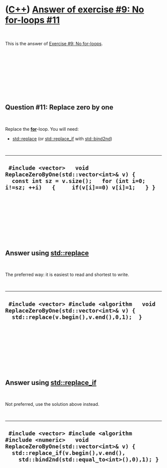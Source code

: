 



 

 

 

 

 

([C++](Cpp.md)) [Answer of exercise \#9: No for-loops \#11](CppExerciseNoForLoopsAnswer11.md)
===============================================================================================

 

This is the answer of [Exercise \#9: No
for-loops](CppExerciseNoForLoops.md).

 

 

 

 

 

Question \#11: Replace zero by one
----------------------------------

 

Replace the **[for](CppFor.md)**-loop. You will need:

-   [std::replace](CppReplace.md) (or
    [std::replace\_if](CppReplace_if.md) with
    [std::bind2nd](CppBind2nd.md))

 

  --------------------------------------------------------------------------------------------------------------------------------------------------------------
  ` #include <vector>   void ReplaceZeroByOne(std::vector<int>& v) {   const int sz = v.size();   for (int i=0; i!=sz; ++i)   {     if(v[i]==0) v[i]=1;   } }`
  --------------------------------------------------------------------------------------------------------------------------------------------------------------

 

 

 

 

 

Answer using [std::replace](CppReplace.md)
-------------------------------------------

 

The preferred way: it is easiest to read and shortest to write.

 

  -----------------------------------------------------------------------------------------------------------------------------------
  ` #include <vector> #include <algorithm   void ReplaceZeroByOne(std::vector<int>& v) {   std::replace(v.begin(),v.end(),0,1);  }`
  -----------------------------------------------------------------------------------------------------------------------------------

 

 

 

 

 

Answer using [std::replace\_if](CppReplace_if.md)
--------------------------------------------------

 

Not preferred, use the solution above instead.

 

  ------------------------------------------------------------------------------------------------------------------------------------------------------------------------------------------------
  ` #include <vector> #include <algorithm #include <numeric>   void ReplaceZeroByOne(std::vector<int>& v) {   std::replace_if(v.begin(),v.end(),     std::bind2nd(std::equal_to<int>(),0),1); }`
  ------------------------------------------------------------------------------------------------------------------------------------------------------------------------------------------------

 

 

 

 

 





 



